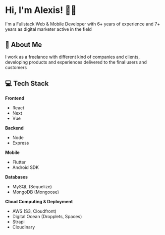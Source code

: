 # Hi, I'm Alexis! 👋🏻
I'm a Fullstack Web & Mobile Developer with 6+ years of experience and 7+ years as digital marketer active in the field

## 🚀 About Me
I work as a freelance with different kind of companies and clients, developing products and experiences delivered to the final users and customers

## 💻 Tech Stack
**Frontend**
- React
- Next
- Vue

**Backend**
- Node
- Express

**Mobile**
- Flutter
- Android SDK

**Databases**
- MySQL (Sequelize)
- MongoDB (Mongoose)

**Cloud Computing & Deployment**
- AWS (S3, Cloudfront)
- Digital Ocean (Dropplets, Spaces)
- Strapi
- Cloudinary